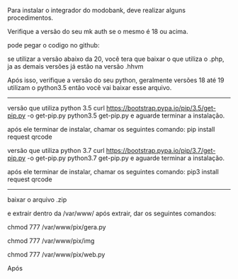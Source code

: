 Para instalar o integrador do modobank, deve realizar alguns procedimentos.


Verifique a versão do seu mk auth se o mesmo é 18 ou acima.

pode pegar o codigo no github:


se utilizar a versão abaixo da 20, você tera que baixar o que utiliza o .php, ja as demais versões já estão na versão .hhvm



Após isso, verifique a versão do seu python, geralmente versões 18 até 19 utilizam o python3.5
então você vai baixar esse arquivo.

******************************************************************************
versão que utiliza python 3.5
curl https://bootstrap.pypa.io/pip/3.5/get-pip.py -o get-pip.py
python3.5 get-pip.py
e aguarde terminar a instalação.

após ele terminar de instalar, chamar os seguintes comando:
pip install request qrcode



versão que utiliza python 3.7
curl https://bootstrap.pypa.io/pip/3.7/get-pip.py -o get-pip.py
python3.7 get-pip.py
e aguarde terminar a instalação.

após ele terminar de instalar, chamar os seguintes comando:
pip3 install request qrcode

********************************************************************************


baixar o arquivo .zip 


e extrair dentro da /var/www/
após extrair, dar os seguintes comandos:

chmod 777 /var/www/pix/gera.py

chmod 777 /var/www/pix/img

chmod 777 /var/www/pix/web.py


Após 
